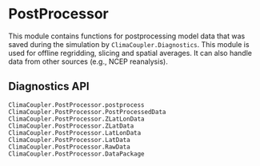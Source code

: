 # PostProcessor

This module contains functions for postprocessing model data that was saved during the simulation
by `ClimaCoupler.Diagnostics`. This module is used for offline regridding, slicing and spatial
averages. It can also handle data from other sources (e.g., NCEP reanalysis).

## Diagnostics API

```@docs
ClimaCoupler.PostProcessor.postprocess
ClimaCoupler.PostProcessor.PostProcessedData
ClimaCoupler.PostProcessor.ZLatLonData
ClimaCoupler.PostProcessor.ZLatData
ClimaCoupler.PostProcessor.LatLonData
ClimaCoupler.PostProcessor.LatData
ClimaCoupler.PostProcessor.RawData
ClimaCoupler.PostProcessor.DataPackage

```

